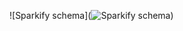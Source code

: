 ![Sparkify schema](![Sparkify schema](https://drive.google.com/file/d/10yuKQ-rxCVCz3nkN_1o8ySRbqUd604O1))
